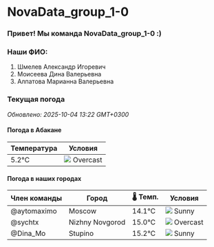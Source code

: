 # NovaData_group_1-0
### Привет! Мы команда NovaData_group_1-0 :)

### Наши ФИО:
1. Шмелев Александр Игоревич
2. Моисеева Дина Валерьевна
3. Алпатова Марианна Валерьевна

### Текущая погода
<!-- WEATHER:START -->
_Обновлено: 2025-10-04 13:22 GMT+0300_

#### Погода в Абакане

| Температура | Условия |
|-------------|----------|
| 5.2°C     | ![](https://cdn.weatherapi.com/weather/64x64/day/122.png) Overcast |

#### Погода в наших городах

| Член команды  | Город               | 🌡️ Темп.  | Условия          |
|---------------|---------------------|-----------|--------------------|
| @aytomaximo    | Moscow              |   14.1°C | ![](https://cdn.weatherapi.com/weather/64x64/day/113.png) Sunny        |
| @sychtx        | Nizhny Novgorod     |   15.0°C | ![](https://cdn.weatherapi.com/weather/64x64/day/122.png) Overcast     |
| @Dina_Mo       | Stupino             |   15.2°C | ![](https://cdn.weatherapi.com/weather/64x64/day/113.png) Sunny        |

<!-- WEATHER:END -->
